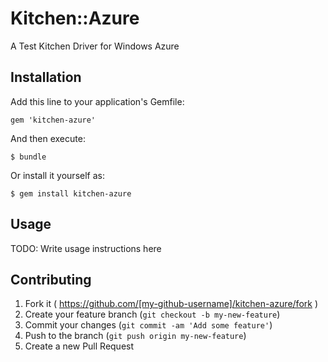 # Kitchen::Azure

A Test Kitchen Driver for Windows Azure

## Installation

Add this line to your application's Gemfile:

    gem 'kitchen-azure'

And then execute:

    $ bundle

Or install it yourself as:

    $ gem install kitchen-azure

## Usage

TODO: Write usage instructions here

## Contributing

1. Fork it ( https://github.com/[my-github-username]/kitchen-azure/fork )
2. Create your feature branch (`git checkout -b my-new-feature`)
3. Commit your changes (`git commit -am 'Add some feature'`)
4. Push to the branch (`git push origin my-new-feature`)
5. Create a new Pull Request
